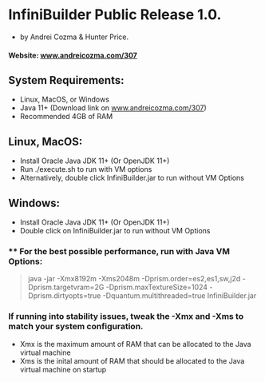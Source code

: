 # InfiniBuilder Public Release 1.0.  
- by Andrei Cozma & Hunter Price.  
#### Website: www.andreicozma.com/307
## System Requirements:
- Linux, MacOS, or Windows
- Java 11+ (Download link on www.andreicozma.com/307)
- Recommended 4GB of RAM

## Linux, MacOS:
- Install Oracle Java JDK 11+ (Or OpenJDK 11+)
- Run ./execute.sh to run with VM options
- Alternatively, double click InfiniBuilder.jar to run without VM Options
## Windows:
- Install Oracle Java JDK 11+ (Or OpenJDK 11+)
- Double click on InfiniBuilder.jar to run without VM Options

### ** For the best possible performance, run with Java VM Options:
> java -jar -Xmx8192m -Xms2048m -Dprism.order=es2,es1,sw,j2d -Dprism.targetvram=2G -Dprism.maxTextureSize=1024 -Dprism.dirtyopts=true -Dquantum.multithreaded=true InfiniBuilder.jar

### If running into stability issues, tweak the -Xmx and -Xms to match your system configuration.
- Xmx is the maximum amount of RAM that can be allocated to the Java virtual machine
- Xms is the inital amount of RAM that should be allocated to the Java virtual machine on startup


